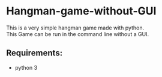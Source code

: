 
# Hangman-game-without-GUI

This is a very simple hangman game made with python.<br>
This Game can be run in the command line without a GUI. 


## Requirements:

- python 3
